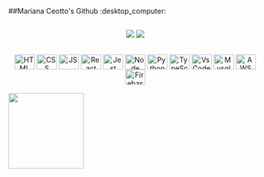 <div align= "left">
  ##Mariana Ceotto's Github :desktop_computer:
</div>

##

<div align="center">
<a href="mailto:marianaceott@gmail.com"><img src="https://img.shields.io/badge/-Gmail-%23333?style=for-the-badge&logo=gmail&logoColor=white" target="_blank"></a>
<a href="https://www.linkedin.com/in/marianaceotto/" target="_blank"><img src="https://img.shields.io/badge/-LinkedIn-%230077B5?style=for-the-badge&logo=linkedin&logoColor=white" target="_blank"></a>
</div>

##

<div align="center">
<img align="center" alt="HTML" height="30" width="40" src="https://cdn.jsdelivr.net/gh/devicons/devicon/icons/html5/html5-original.svg">
<img align="center" alt="CSS" height="30" width="40" src="https://cdn.jsdelivr.net/gh/devicons/devicon/icons/css3/css3-original.svg">
<img align="center" alt="JS" height="30" width="40"src="https://cdn.jsdelivr.net/gh/devicons/devicon/icons/javascript/javascript-original.svg">
<img align="center" alt="React" height="30" width="40" src="https://cdn.jsdelivr.net/gh/devicons/devicon/icons/react/react-original.svg)">
<img align="center" alt="Jest" height="30" width="40" src="https://cdn.jsdelivr.net/gh/devicons/devicon/icons/jest/jest-plain.svg">
<img align="center" alt="Node" height="30" width="40" src="https://cdn.jsdelivr.net/gh/devicons/devicon/icons/nodejs/nodejs-plain-wordmark.svg">
<img align="center" alt="Python" height="30" width="40" src="https://cdn.jsdelivr.net/gh/devicons/devicon/icons/python/python-original-wordmark.svg">
<img align="center" alt="TypeScript" height="30" width="40" src="https://cdn.jsdelivr.net/gh/devicons/devicon/icons/typescript/typescript-original.svg">
<img align="center" alt="VsCode" height="30" width="40" src="https://cdn.jsdelivr.net/gh/devicons/devicon/icons/vscode/vscode-original.svg">
<img align="center" alt="Mysql" height="30" width="40" src="https://cdn.jsdelivr.net/gh/devicons/devicon/icons/mysql/mysql-original-wordmark.svg">
<img align="center" alt="AWS" height="30" width="40" src="https://cdn.jsdelivr.net/gh/devicons/devicon/icons/amazonwebservices/amazonwebservices-original.svg">
<img align="center" alt="Firebase" height="30" width="40" src="https://cdn.jsdelivr.net/gh/devicons/devicon/icons/firebase/firebase-plain.svg">
</div>

<div style="display: inline_block" aling="center"><br>
<a href="https://github.com/marianaceotto">
 <img height="150em" src= "https://github-readme-stats-marianaceotto.vercel.app/api?username=marianaceotto&show_icons=true&theme=radical&include_all_commits=true&count_private=true)/>
  <img height="150em" src="https://github-readme-stats-marianaceotto.vercel.app/api/top-langs/?username=marianaceotto&layout=compact&langs_count=8&theme=tokyonight&hide=swift"/>
</div>


